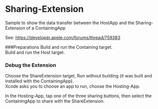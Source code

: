 # Sharing-Extension
Sample to show the data transfer between the HostApp and the Sharing-Extension of a ContainingApp

See: https://developer.apple.com/forums/thread/759383  


###Preparations
Build and run the Containing target.  
Build and run the Host target.


### Debug the Extension
Choose the ShareExtension target, Run without building (it was built and installed with the ContainingApp).  
Xcode asks you to choose an app to run, choose the Hosting-App.

In the Hosting-App, tap one of the three sharing buttons, then select the ContainingApp to share with the ShareExtension.
